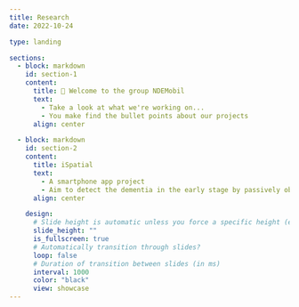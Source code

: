 ```yaml
---
title: Research
date: 2022-10-24

type: landing

sections:
  - block: markdown
    id: section-1
    content:
      title: 👋 Welcome to the group NDEMobil
      text:
        - Take a look at what we're working on...
        - You make find the bullet points about our projects
      align: center

  - block: markdown
    id: section-2
    content:
      title: iSpatial
      text:
        - A smartphone app project
        - Aim to detect the dementia in the early stage by passively observing users walking pattern
      align: center

    design:
      # Slide height is automatic unless you force a specific height (e.g. '400px')
      slide_height: ""
      is_fullscreen: true
      # Automatically transition through slides?
      loop: false
      # Duration of transition between slides (in ms)
      interval: 1000
      color: "black"
      view: showcase
---
```

